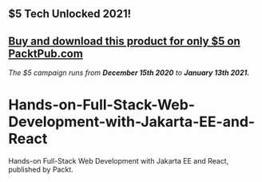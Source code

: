 ## $5 Tech Unlocked 2021!
[Buy and download this product for only $5 on PacktPub.com](https://www.packtpub.com/)
-----
*The $5 campaign         runs from __December 15th 2020__ to __January 13th 2021.__*

# Hands-on-Full-Stack-Web-Development-with-Jakarta-EE-and-React
Hands-on Full-Stack Web Development with Jakarta EE and React, published by Packt.

